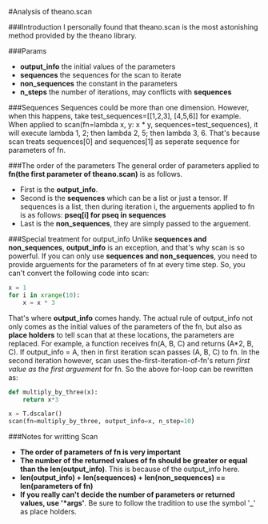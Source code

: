 #Analysis of theano.scan

###Introduction
I personally found that theano.scan is the most astonishing method provided by the theano library.

###Params
- __output_info__ the initial values of the parameters
- __sequences__ the sequences for the scan to iterate
- __non_sequences__ the constant in the parameters
- __n_steps__ the number of iterations, may conflicts with **sequences**

###Sequences
Sequences could be more than one dimension.
However, when this happens, take test_sequences=[[1,2,3], [4,5,6]] for example.
When applied to scan(fn=lambda x, y: x * y, sequences=test_sequences),
it will execute lambda 1, 2; then lambda 2, 5; then lambda 3, 6.
That's because scan treats sequences[0] and sequences[1] as seperate sequence for parameters of fn.

###The order of the parameters
The general order of parameters applied to __fn(the first parameter of theano.scan)__ is as follows.
- First is the __output_info__.
- Second is the __sequences__ which can be a list or just a tensor. If sequences is a list, then during iteration i, the arguements applied
to fn is as follows: __pseq[i] for pseq in sequences__
- Last is the __non_sequences__, they are simply passed to the arguement.

###Special treatment for output_info
Unlike __sequences and non_sequences__, __output_info__ is an exception, and that's why scan is so powerful.
If you can only use __sequences and non_sequences__, you need to provide arguements for the parameters of fn at every time step.
So, you can't convert the following code into scan:
```python
x = 1
for i in xrange(10):
    x = x * 3
```
That's where __output_info__ comes handy.
The actual rule of output_info not only comes as the initial values of the parameters of the fn,
but also as __place holders__ to tell scan that at these locations, the parameters are replaced.
For example, a function receives fn(A, B, C) and returns (A*2, B, C).
If output_info = A, then in first iteration scan passes (A, B, C) to fn.
In the second iteration however, scan uses the-first-iteration-of-fn's return _first value as the first arguement_ for fn.
So the above for-loop can be rewritten as:
```python
def multiply_by_three(x):
    return x*3

x = T.dscalar()
scan(fn=multiply_by_three, output_info=x, n_step=10)
```

###Notes for writting Scan
- __The order of parameters of fn is very important__
- __The number of the returned values of fn should be greater or equal than the len(output_info)__.
This is because of the output_info here.
- __len(output_info) + len(sequences) + len(non_sequences) == len(parameters of fn)__
- __If you really can't decide the number of parameters or returned values, use '*args'__.
Be sure to follow the tradition to use the symbol '**_**' as place holders.
